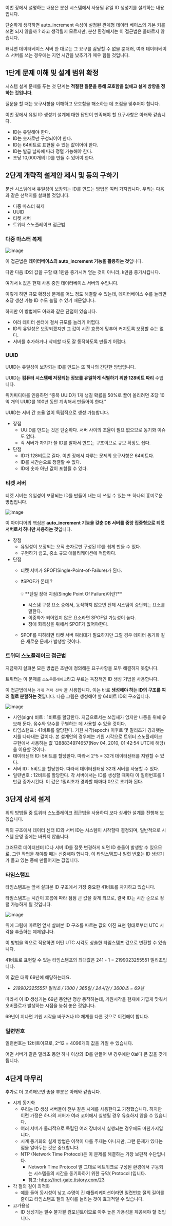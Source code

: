 이번 장에서 설명하는 내용은 분산 시스템에서 사용될 유일 ID 생성기를 설계하는 내용입니다.

단순하게 생각하면 auto_increment 속성이 설정된 관계형 데이터 베이스의 기본 키를 쓰면 되지 않을까 ? 라고 생각될지 모르지만, 분산 환경에서는 이 접근법은 올바르지 않습니다.

왜냐면 데이터베이스 서버 한 대로는 그 요구를 감당할 수 없을 뿐더러, 여러 데이터베이스 서버를 쓰는 경우에는 지연 시간을 낮추기가 매우 힘들 것입니다.

## 1단계 문제 이해 및 설계 범위 확정

시스템 설계 문제를 푸는 첫 단계는 **적절한 질문을 통해 모호함을 없애고 설계 방향을 정하는 것입니다**.

질문을 할 때는 요구사항을 이해하고 모호함을 해소하는 데 초점을 맞추어야 합니다.

이번 장에서 유일 ID 생성기 설계에 대한 답안이 만족해야 할 요구사항은 아래와 같습니다.

- ID는 유일해야 한다.
- ID는 숫자로만 구성되어야 한다.
- ID는 64비트로 표현될 수 있는 값이어야 한다.
- ID는 발급 날짜에 따라 정렬 가능해야 한다.
- 초당 10,000개의 ID를 만들 수 있어야 한다.

## 2단계 개략적 설계안 제시 및 동의 구하기

분산 시스템에서 유일성이 보장되는 ID를 만드는 방법은 여러 가지입니다. 우리는 다음과 같은 선택지를 살펴볼 것입니다.

- 다중 마스터 복제
- UUID
- 티켓 서버
- 트위터 스노플레이크 접근법

### 다중 마스터 복제

![image](https://github.com/SPRING-STUDY-2023/System-Design-Interview/assets/68415644/5e3a40da-7fa6-4b43-bded-f0d82baf96a0)


이 접근법은 **데이터베이스의 auto_increment 기능을 활용하는 것**입니다.

다만 다음 ID의 값을 구할 떄 1만큼 증가시켜 얻는 것이 아니라, k만큼 증가시킵니다.

여기서 k 값은 현재 사용 중인 데이터베이스 서버의 수입니다.

이렇게 하면 규모 확장성 문제를 어느 정도 해결할 수 있는데, 데이터베이스 수를 늘리면 초당 생산 가능 ID 수도 늘릴 수 있기 때문입니다.

하지만 이 방법에도 아래와 같은 단점이 있습니다.

- 여러 데이터 센터에 걸쳐 규모를 늘리기 어렵다.
- ID의 유일성은 보장되겠지만 그 값이 시간 흐름에 맞추어 커지도록 보장할 수는 없다.
- 서버를 추가하거나 삭제할 때도 잘 동작하도록 만들기 어렵다.

### UUID

UUID는 유일성이 보장되는 ID를 만드는 또 하나의 간단한 방법입니다. 

UUID는 **컴퓨터 시스템에 저장되는 정보를 유일하게 식별하기 위한 128비트 짜리** 수입니다.

위키피디아를 인용하면 “중복 UUID가 1개 생길 확률을 50%로 끌어 올리려면 초당 10억 개의 UUID를 100년 동안 계속해서 만들어야 한다.”

UUID는 서버 간 조율 없이 독립적으로 생성 가능합니다.

- 장점
    - UUID를 만드는 것은 단순하다. 서버 사이의 조율이 필요 없으므로 동기화 이슈도 없다.
    - 각 서버가 자기가 쓸 ID를 알아서 만드는 구조이므로 규모 확장도 쉽다.
- 단점
    - ID가 128비트로 길다. 이번 장에서 다루는 문제의 요구사항은 64비트다.
    - ID를 시간순으로 정렬할 수 없다.
    - ID에 숫자 아닌 값이 포함될 수 있다.

### 티켓 서버

티켓 서버는 유일성이 보장되는 ID를 만들어 내는 데 쓰일 수 있는 또 하나의 흥미로운 방법입니다.

![image](https://github.com/SPRING-STUDY-2023/System-Design-Interview/assets/68415644/3fdb132f-e01b-47f7-90b6-5b75b160982f)


이 아이디어의 핵심은 **auto_increment 기능을 갖춘 DB 서버를 중앙 집중형으로 티켓 서버로서 하나만 사용하는 것**입니다.

- 장점
    - 유일성이 보장되는 오직 숫자로만 구성된 ID를 쉽게 만들 수 있다.
    - 구현하기 쉽고, 중소 규모 애플리케이션에 적합하다.
- 단점
    - 티켓 서버가 SPOF(Single-Point-of-Failure)가 된다.
    - ❓SPOF가 몬데 ?
        
        <aside>
        💡 **단일 장애 지점(Single Point Of Failure)이란?**
        
        - 시스템 구성 요소 중에서, 동작하지 않으면 전체 시스템이 중단되는 요소를 말한다.
        - 이중화가 되어있지 않은 요소라면 SPOF일 가능성이 높다.
        - 장애 회복성을 위해서 SPOF가 없어야한다.
        </aside>
        
    - SPOF를 피하려면 티켓 서버 여러대가 필요하지만 그럴 경우 데이터 동기화 같은 새로운 문제가 발생할 것이다.

### 트위터 스노플레이크 접근법

지금까지 살펴본 모든 방법은 초반에 정의해둔 요구사항을 모두 해결하지 못합니다. 

트위터는 이 문제를 `스노우플레이크`라고 부르는 독창적인 ID 생성 기법을 사용합니다.

이 접근법에서는 `각개 격파 전략` 을 사용합니다. 이는 바로 **생성해야 하는 ID의 구조를 여러 절로 분할하는 것**입니다. 다음 그림은 생성해야 할 64비트 ID의 구조입니다.

![image](https://github.com/SPRING-STUDY-2023/System-Design-Interview/assets/68415644/cead64ab-0b6a-4b50-8554-2a05ed93201d)


- 사인(sign) 비트 : 1비트를 할당한다. 지금으로서는 쓰임새가 없지만 나중을 위해 유보해 둔다. 음수와 양수를 구별하는 데 사용할 수 있을 것이다.
- 타임스탬프 : 41비트를 할당한다. 기원 시각(epoch) 이후로 몇 밀리초가 경과햇는지를 나타내는 값이다. 본 설계안의 경우에는 기원 시각으로 트위터 스노플레이크 구현에서 사용하는 값 1288834974657(Nov 04, 2010, 01:42:54 UTC에 해당)을 이용할 것이다.
- 데이터센터 ID: 5비트를 할당한다. 따라서 2^5 = 32개 데이터센터를 지원할 수 있다.
- 서버 ID : 5비트를 할당한다. 따라서 데이터센터당 32개 서버를 사용할 수 있다.
- 일련번호 : 12비트를 할당한다. 각 서버에서는 ID를 생성할 때마다 이 일련번호를 1만큼 증가시킨다. 이 값은 1밀리초가 경과할 때마다 0으로 초기화 된다.

## 3단계 상세 설계

위의 방법들 중 트위터 스노플레이크 접근법을 사용하여 보다 상세한 설계를 진행해 보겠습니다.

위의 구조에서 데이터 센터 ID와 서버 ID는 시스템이 시작할때 결정되며, 일반적으로 시스템 운영 중에는 바뀌지 않습니다.

그러므로 데이터센터 ID나 서버 ID를 잘못 변경하게 되면 ID 충돌이 발생할 수 있으므로, 그런 작업을 해야할 때는 신중해야 합니다. 이 타임스탬프나 일련 번호는 ID 생성기가 돌고 있는 중에 만들어지는 값입니다.

### 타임스탬프

타임스탬프는 앞서 살펴본 ID 구조에서 가장 중요한 41비트를 차지하고 있습니다.

타임스탬프는 시간이 흐름에 따라 점점 큰 값을 갖게 되므로, 결국 ID는 시간 순으로 정렬 가능하게 될 것입니다.

![image](https://github.com/SPRING-STUDY-2023/System-Design-Interview/assets/68415644/e29e76e1-d300-494e-8328-9a5e2759647b)


위에 그림에 따르면 앞서 살펴본 ID 구조를 따르는 값의 이진 표현 형태로부터 UTC 시각을 추출하는 예제입니다.

이 방법을 역으로 적용하면 어떤 UTC 시각도 상술한 타임스탬프 값으로 변환할 수 있습니다.

41비트로 표현할 수 있는 타임스탬프의 최대값은 241 - 1 = 2199023255551 밀리초입니다.

이 값은 대략 69년에 해당하는데요.

- *2199023255551 밀리초 / 1000 / 365일 / 24시간 / 3600초 = 69년*

따라서 이 ID 생성기는 69년 동안만 정상 동작하는데, 기원시각을 현재에 가깝게 맞춰서 오버플로가 발생하는 시점을 늦춰 놓은 것입니다.

69년이 지나면 기원 시각을 바꾸거나 ID 체계를 다른 것으로 이전해야 합니다.

### 일련번호

일련번호는 12비트이므로, 2^12 = 4096개의 값을 가질 수 있습니다. 

어떤 서버가 같은 밀리초 동안 하나 이상의 ID를 만들어 낸 경우에만 0보다 큰 값을 갖게 됩니다.

## 4단계 마무리

추가로 더 고려해보면 좋을 부분은 아래와 같습니다.

- 시계 동기화
    - 우리는 ID 생성 서버들이 전부 같은 시계를 사용한다고 가정했습니다. 하지만 이런 가정은 하나의 서버가 여러 코어에서 실행될 경우 유효하지 않을 수 있습니다.
    - 여러 서버가 물리적으로 독립된 여러 장비에서 실행되는 경우에도 마찬가지입니다.
    - 시계 동기화의 실제 방법은 이책이 다룰 주제는 아니지만, 그런 문제가 있다는 점을 알아두는 것은 중요합니다.
    - NTP (Network Time Protocol)은 이 문제를 해결하는 가장 보편적 수단입니다.
        - Network Time Protocol 말 그대로 네트워크로 구성된 환경에서 구동되는 시스템들의 시간을 동기화하기 위한 규약( Protocol )입니다.
        - 참고: https://net-gate.tistory.com/23
- 각 절의 길이 최적화
    - 예를 들어 동시성이 낮고 수명이 긴 애플리케이션이라면 일련번호 절의 길이를 줄이고 타임스탬프 절의 길이를 늘리는 것이 효과적일 수 있습니다.
- 고가용성
    - ID 생성기는 필수 불가결 컴포넌트이므로 아주 높은 가용성을 제공해야 할 것입니다.
